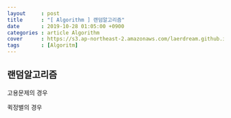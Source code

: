```yaml
---
layout     : post
title      : "[ Algorithm ] 랜덤알고리즘"
date       : 2019-10-28 01:05:00 +0900
categories : article Algorithm
cover      : https://s3.ap-northeast-2.amazonaws.com/laerdream.github.io/cover/algorithm.jpg
tags       : [Algoritm]
---
```


## 랜덤알고리즘

고용문제의 경우

퀵정별의 경우
